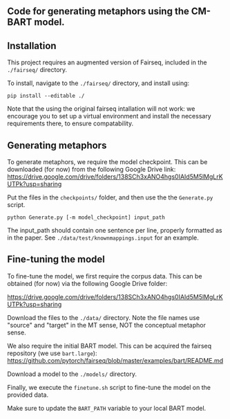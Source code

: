 ## Code for generating metaphors using the CM-BART model.

## Installation
This project requires an augmented version of Fairseq, included in the `./fairseq/` directory.

To install, navigate to the `./fairseq/` directory, and install using:

`pip install --editable ./`

Note that the using the original fairseq intallation will not work: we encourage you to set up a virtual environment and install the necessary requirements there, to ensure compatability.

## Generating metaphors
To generate metaphors, we require the model checkpoint. This can be downloaded (for now) from the following Google Drive link:
https://drive.google.com/drive/folders/138SCh3xANO4hgs0IAId5M5lMgLrKUTPk?usp=sharing

Put the files in the `checkpoints/` folder, and then use the the `Generate.py` script.

```
python Generate.py [-m model_checkpoint] input_path
```

The input_path should contain one sentence per line, properly formatted as in the paper. See `./data/test/knownmappings.input` for an example.


## Fine-tuning the model
To fine-tune the model, we first require the corpus data. This can be obtained (for now) via  the following Google Drive folder:

https://drive.google.com/drive/folders/138SCh3xANO4hgs0IAId5M5lMgLrKUTPk?usp=sharing

Download the files to the `./data/` directory. Note the file names use "source" and "target" in the MT sense, NOT the conceptual metaphor sense.

We also require the initial BART model. This can be acquired the fairseq repository (we use `bart.large`):
https://github.com/pytorch/fairseq/blob/master/examples/bart/README.md

Download a model to the `./models/` directory.

Finally, we execute the `finetune.sh` script to fine-tune the model on the provided data.

Make sure to update the `BART_PATH` variable to your local BART model. 
